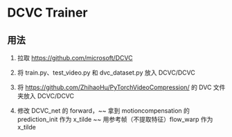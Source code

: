 # DCVC Trainer

## 用法

1. 拉取 https://github.com/microsoft/DCVC

2. 将 train.py、test_video.py 和 dvc_dataset.py 放入 DCVC/DCVC

3. 将 https://github.com/ZhihaoHu/PyTorchVideoCompression/ 的 DVC 文件夹放入 DCVC/DCVC

4. 修改 DCVC_net 的 forward，~~ 拿到 motioncompensation 的 prediction_init 作为 x_tilde ~~ 用参考帧（不提取特征）flow_warp 作为 x_tilde

